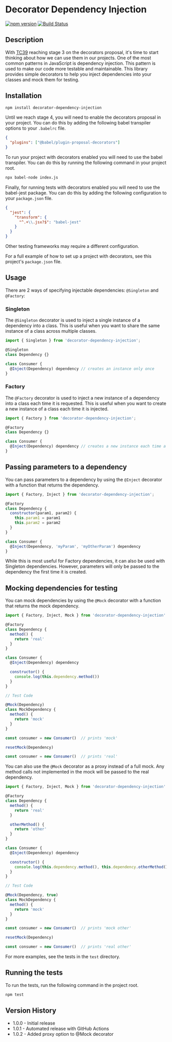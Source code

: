 # Decorator Dependency Injection
[![npm version](https://badge.fury.io/js/decorator-dependency-injection.svg)](http://badge.fury.io/js/decorator-dependency-injection)
[![Build Status](https://github.com/mallocator/decorator-dependency-injection/actions/workflows/release.yml/badge.svg)](https://github.com/mallocator/decorator-dependency-injection/actions/workflows/release.yml)


## Description

With [TC39](https://github.com/tc39/proposal-decorators) reaching stage 3 on the decorators proposal, it's time to start thinking about how we can use them in our projects. One of the most common patterns in JavaScript is dependency injection. This pattern is used to make our code more testable and maintainable. This library provides simple decorators to help you inject dependencies into your classes and mock them for testing.

## Installation

```bash
npm install decorator-dependency-injection
```

Until we reach stage 4, you will need to enable the decorators proposal in your project. You can do this by adding the following babel transpiler options to your `.babelrc` file.

```json
{
  "plugins": ["@babel/plugin-proposal-decorators"]
}
```

To run your project with decorators enabled you will need to use the babel transpiler. You can do this by running the following command in your project root.

```bash
npx babel-node index.js
```

Finally, for running tests with decorators enabled you will need to use the babel-jest package. You can do this by adding the following configuration to your `package.json` file.

```json
{
  "jest": {
    "transform": {
      "^.+\\.jsx?$": "babel-jest"
    }
  }
}
```

Other testing frameworks may require a different configuration.

For a full example of how to set up a project with decorators, see this project's ```package.json``` file.


## Usage

There are 2 ways of specifying injectable dependencies: ```@Singleton``` and ```@Factory```:

### Singleton

The ```@Singleton``` decorator is used to inject a single instance of a dependency into a class. This is useful when you want to share the same instance of a class across multiple classes.

```javascript
import { Singleton } from 'decorator-dependency-injection';

@Singleton
class Dependency {}

class Consumer {
  @Inject(Dependency) dependency // creates an instance only once
}
```

### Factory

The ```@Factory``` decorator is used to inject a new instance of a dependency into a class each time it is requested. This is useful when you want to create a new instance of a class each time it is injected.

```javascript
import { Factory } from 'decorator-dependency-injection';

@Factory
class Dependency {}

class Consumer {
  @Inject(Dependency) dependency // creates a new instance each time a new Consumer is created
}
```

## Passing parameters to a dependency

You can pass parameters to a dependency by using the ```@Inject``` decorator with a function that returns the dependency.

```javascript
import { Factory, Inject } from 'decorator-dependency-injection';

@Factory
class Dependency {
  constructor(param1, param2) {
    this.param1 = param1
    this.param2 = param2
  }
}

class Consumer {
  @Inject(Dependency, 'myParam', 'myOtherParam') dependency
}
```

While this is most useful for Factory dependencies, it can also be used with Singleton dependencies. However, parameters will only be passed to the dependency the first time it is created.

## Mocking dependencies for testing

You can mock dependencies by using the ```@Mock``` decorator with a function that returns the mock dependency.

```javascript
import { Factory, Inject, Mock } from 'decorator-dependency-injection'

@Factory
class Dependency {
  method() {
    return 'real'
  }
}

class Consumer {
  @Inject(Dependency) dependency

  constructor() {
    console.log(this.dependency.method())
  }
}

// Test Code

@Mock(Dependency)
class MockDependency {
  method() {
    return 'mock'
  }
}

const consumer = new Consumer()  // prints 'mock'

resetMock(Dependency)

const consumer = new Consumer()  // prints 'real'
```

You can also use the ```@Mock``` decorator as a proxy instead of a full mock. Any method calls not implemented in the mock will be passed to the real dependency.

```javascript
import { Factory, Inject, Mock } from 'decorator-dependency-injection'

@Factory
class Dependency {
  method() {
    return 'real'
  }

  otherMethod() {
    return 'other'
  }
}

class Consumer {
  @Inject(Dependency) dependency

  constructor() {
    console.log(this.dependency.method(), this.dependency.otherMethod())
  }
}

// Test Code

@Mock(Dependency, true)
class MockDependency {
  method() {
    return 'mock'
  }
}

const consumer = new Consumer()  // prints 'mock other'

resetMock(Dependency)

const consumer = new Consumer()  // prints 'real other'
```

For more examples, see the tests in the ```test``` directory.

## Running the tests

To run the tests, run the following command in the project root.

```bash
npm test
```

## Version History

- 1.0.0 - Initial release
- 1.0.1 - Automated release with GitHub Actions
- 1.0.2 - Added proxy option to @Mock decorator